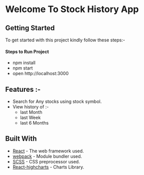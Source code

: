 # Welcome To Stock History App

## Getting Started
To get started with this project kindly follow these steps:-

#### Steps to Run Project

- npm install
- npm start
- open http://localhost:3000


## Features :-

 - Search for Any stocks using stock symbol.
 - View history of :-
    - last Month
    - last Week
    - last 6 Months

## Built With

* [React](https://reactjs.org/) - The web framework used.
* [webpack](https://maven.apache.org/) - Module bundler used.
* [SCSS](https://sass-lang.com/) - CSS preprocessor used.
* [React-highcharts](https://www.npmjs.com/package/react-highcharts) - Charts Library.